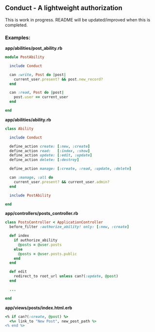Conduct - A lightweight authorization
---

This is work in progress. README will be updated/improved when this is completed.

### Examples:

**app/abilities/post_ability.rb**

```ruby
module PostAbility

  include Conduct

  can :write, Post do |post|
    current_user.present? && post.new_record?
  end

  can :read, Post do |post|
    post.user == current_user
  end

end

```

**app/abilities/ability.rb**

```ruby
class Ability

  include Conduct

  define_action create: [:new, :create]
  define_action read:   [:index, :show]
  define_action update: [:edit, :update]
  define_action delete: [:destroy]

  define_action manage: [:create, :read, :update, :delete]

  can :manage, :all do
    current_user.present? && current_user.admin?
  end

  include PostAbility

end

```

**app/controllers/posts_controller.rb**

```ruby
class PostsController < ApplicationController
  before_filter :authorize_ability! only: [:new, :create]

  def index
    if authorize_ability
      @posts = @user.posts
    else
      @posts = @user.posts.public
    end
  end

  def edit
    redirect_to root_url unless can?(:update, @post)
  end

  ...

end
```

**app/views/posts/index.html.erb**

```ruby
<% if can?(:create, @post) %>
  <%= link_to "New Post", new_post_path %>
<% end %>
```